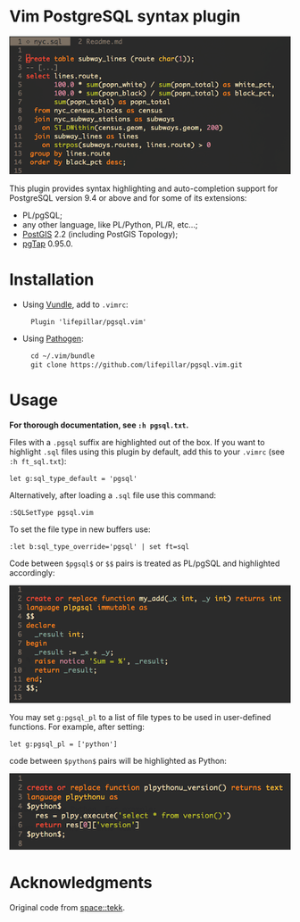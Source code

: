 # Vim PostgreSQL syntax plugin

![pgsql syntax highlighting](images/pgsql.png)

This plugin provides syntax highlighting and auto-completion support for
PostgreSQL version 9.4 or above and for some of its extensions:

- PL/pgSQL;
- any other language, like PL/Python, PL/R, etc...;
- [PostGIS](http://postgis.net) 2.2 (including PostGIS Topology);
- [pgTap](http://pgtap.org) 0.95.0.


# Installation

- Using [Vundle](https://github.com/gmarik/vundle), add to `.vimrc`:

        Plugin 'lifepillar/pgsql.vim'

- Using [Pathogen](https://github.com/tpope/vim-pathogen):

        cd ~/.vim/bundle
        git clone https://github.com/lifepillar/pgsql.vim.git


# Usage

**For thorough documentation, see `:h pgsql.txt`.**

Files with a `.pgsql` suffix are highlighted out of the box. If you want to
highlight `.sql` files using this plugin by default, add this to your `.vimrc`
(see `:h ft_sql.txt`):

    let g:sql_type_default = 'pgsql'

Alternatively, after loading a `.sql` file use this command:

    :SQLSetType pgsql.vim

To set the file type in new buffers use:

    :let b:sql_type_override='pgsql' | set ft=sql

Code between `$pgsql$` or `$$` pairs is treated as PL/pgSQL and highlighted
accordingly:

![PL/pgSQL snippet](images/plpgsql.png)

You may set `g:pgsql_pl` to a list of file types to be used in user-defined
functions. For example, after setting:

    let g:pgsql_pl = ['python']

code between `$python$` pairs will be highlighted as Python:

![PL/Pythonu snippet](images/plpython.png)


# Acknowledgments

Original code from [space::tekk](https://github.com/spacetekk/pgsql.vim).

